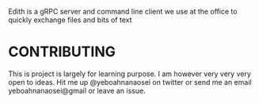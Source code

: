 Edith is a gRPC server and command line client we use at the office to quickly
exchange files and bits of text

# CONTRIBUTING
This is project is largely for learning purpose.
I am however very very very open to ideas. Hit me up @yeboahnanaosei on twitter
or send me an email yeboahnanaosei@gmail or leave an issue.